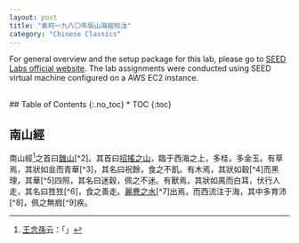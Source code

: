 ```yaml
---
layout: post
title: "袁珂一九八〇年版山海經校注"
category: "Chinese Classics"
---
```


For general overview and the setup package for this lab, please go to [SEED Labs official website](https://seedsecuritylabs.org). The lab assignments were conducted using SEED virtual machine configured on a AWS EC2 instance.

<!-- excerpt-end -->

<br />
## Table of Contents
{:.no_toc}
* TOC 
{:toc}
<br />

## 南山經

南山經[^1]之首曰<u>䧿山</u>[^2]。其首曰<u>招搖之山</u>，臨于西海之上，多桂，多金玉。有草焉，其狀如韭而青華[^3]，其名曰祝餘，食之不飢。有木焉，其狀如穀[^4]而黑理，其華[^5]四照，其名曰迷穀，佩之不迷。有獸焉，其狀如禺而白耳，伏行人走，其名曰狌狌[^6]，食之善走。<u>麗麂之水</u>[^7]出焉，而西流注于海，其中多育沛[^8]，佩之無瘕[^9]疾。

[^1]: <u>王念孫</u>云：「」
